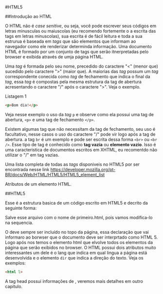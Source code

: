 #HTML5 

##Introdução ao HTML

O HTML não é *case senitive*, ou seja, você pode escrever seus códigos em letras minusculas ou maiuscolas (eu recomendo fortemente o a escrita das tags em letras minuscolas), sua escrita é de fácil leitura e toda a sua estrurua é baseada em *tags*  que são elementos que informam ao navegador como ele renderizar determinda informação. Uma documento HTML é formado por um conjunto de tags que serão itnerpretadas pelo browser e exibida através de umja página HTML.

Uma *tag* é formada pelo seu nome, precedido do caractere "<" (menor que) sucedido pelo caractere ">" (maior que). A maiorias das *tag* possum um *tag* correspondente conecida como *tag* de fechamento que indica o final da *tag*, essa *tag* é compostas pela mesma estrutura da tag de abertura acresentando o caractere "/" após o caractere ">". Veja o exemplo.

Listagem 1
```html
<p>Bom dia!</p>
```
Veja nesse exemplo o uso da *tag* `p` e observe como ela possui uma tag de abertura, `<p>` e uma tag de fechamento `</p>`.

Existem algumas tag que não necessitam da tag de fechamento, seu uso é facultativo, nesse casos o uso do caractere  "/" pode vir logo após a tag de abertura. a tag `br` é um exemplo e pode ser escrita dessa forma `<br>` ou `<br />`. Esse tipo de tag é conhecido como **tag vazia** ou **elemento vazio**. Isso é uma caracteristica de documentos escritos em XHTML, eu recomentdo não utilizar o "/" em tag vazias.

Uma lista completa de todas as *tags* disponiveis no HTML5 por ser encontrada nesse link https://developer.mozilla.org/pt-BR/docs/Web/HTML/HTML5/HTML5_element_list

Atributos de um elemento HTML.

##HTML5 

Esse é a estrutura basica de um código escrito em HTML5 e decrito da seguinte forma:


Salve esse arquivo com o nome de primeiro.html, pois vamos modifica-lo na sequencia.

O deve sempre ser incluído no topo da página, essa declaração que vai informaro ao borwser que o documento deve ser interprtado como HTML 5. Logo após nos temos o elemento html que elvolve todos os elementos da página que serão exibidos no browser. O HTML possui dois atributos muito interessantes um dele é o lang que indica em qual lingua a página está desenvolvida e o elemento `dir` que indica a direção do texto. Veja os exemplos:

```html
<html l>
```


A tag head possui informações de , veremos mais detalhes em outro capitulo.




